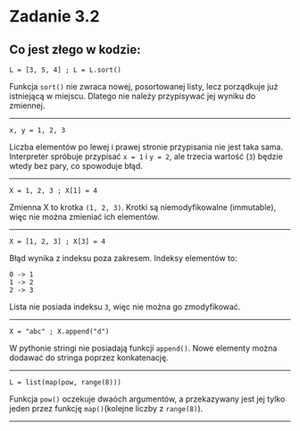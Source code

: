 # Zadanie 3.2
## Co jest złego w kodzie:

    L = [3, 5, 4] ; L = L.sort()

Funkcja `sort()` nie zwraca nowej, posortowanej listy, lecz porządkuje już istniejącą w miejscu. Dlatego nie należy przypisywać jej wyniku do zmiennej.

---
    x, y = 1, 2, 3

Liczba elementów po lewej i prawej stronie przypisania nie jest taka sama. Interpreter spróbuje przypisać `x = 1` i `y = 2`, ale trzecia wartość (`3`) będzie wtedy bez pary, co spowoduje błąd.

---

    X = 1, 2, 3 ; X[1] = 4

Zmienna X to krotka `(1, 2, 3)`. Krotki są niemodyfikowalne (immutable), więc nie można zmieniać ich elementów.

---

    X = [1, 2, 3] ; X[3] = 4

Błąd wynika z indeksu poza zakresem. 
Indeksy elementów to:

    0 -> 1
    1 -> 2
    2 -> 3

Lista nie posiada indeksu `3`, więc nie można go zmodyfikować.

---

    X = "abc" ; X.append("d")

W pythonie stringi nie posiadają funkcji `append()`. Nowe elementy można dodawać do stringa poprzez konkatenację.

--- 

    L = list(map(pow, range(8)))

Funkcja `pow()` oczekuje dwaóch argumentów, a przekazywany jest jej tylko jeden przez funkcję `map()`(kolejne liczby z `range(8)`).

---